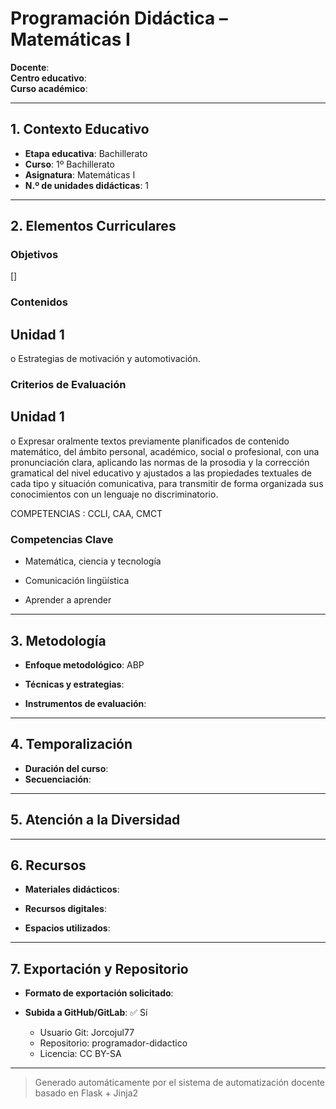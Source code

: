 # Programación Didáctica – Matemáticas I

**Docente**:   
**Centro educativo**:   
**Curso académico**:   

---

## 1. Contexto Educativo

- **Etapa educativa**: Bachillerato
- **Curso**: 1º Bachillerato
- **Asignatura**: Matemáticas I
- **N.º de unidades didácticas**: 1

---

## 2. Elementos Curriculares

### Objetivos
[]
### Contenidos

## Unidad 1
o Estrategias de motivación y automotivación.


### Criterios de Evaluación

## Unidad 1
o Expresar oralmente textos previamente planificados de contenido matemático, 
del ámbito personal, académico, social o profesional, con una pronunciación 
clara,  aplicando las normas de la prosodia y la corrección gramatical del nivel 
educativo y ajustados a las propiedades textuales de cada tipo y situación 
comunicativa, para transmitir de forma organizada sus conocimientos con un 
lenguaje no discriminatorio.  
 
COMPETENCIAS : CCLI, CAA, CMCT


### Competencias Clave


- Matemática, ciencia y tecnología

- Comunicación lingüística

- Aprender a aprender



---

## 3. Metodología

- **Enfoque metodológico**: ABP
- **Técnicas y estrategias**:  
  
- **Instrumentos de evaluación**: 

---

## 4. Temporalización

- **Duración del curso**: 
- **Secuenciación**:  
  

---

## 5. Atención a la Diversidad



---

## 6. Recursos

- **Materiales didácticos**:  
  
- **Recursos digitales**:  
  
- **Espacios utilizados**: 

---

## 7. Exportación y Repositorio

- **Formato de exportación solicitado**: 
- **Subida a GitHub/GitLab**: ✅ Sí

  - Usuario Git: Jorcojul77
  - Repositorio: programador-didactico
  - Licencia: CC BY-SA


---

> Generado automáticamente por el sistema de automatización docente basado en Flask + Jinja2